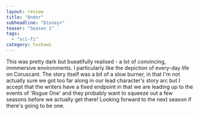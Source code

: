 ```yaml
---
layout: review
title: "Andor"
subheadline: "Disney+"
teaser: "Season 1"
tags:
  - "sci-fi"
category: tvshows
---
```


This was pretty dark but bueatifully realised - a lot of convincing, immmersive
environments. I particularly like the depiction of every-day life on Coruscant.
The story itself was a bit of a slow burner, in that I'm not actually sure we
got too far along in our lead character's story arc but I accept that the 
writers have a fixed endpoint in that we are leading up to the events of 'Rogue One'
and they probably want to squeeze out a few seasons before we actually get there! 
Looking forward to the next season if there's going to be one.
